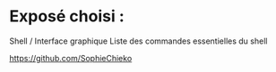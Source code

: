 # Exposé choisi :
Shell / Interface graphique Liste des commandes essentielles du shell



https://github.com/SophieChieko
